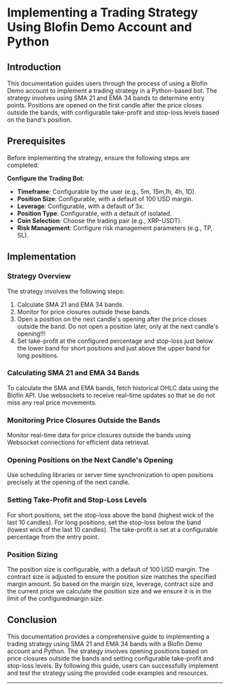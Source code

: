 # Implementing a Trading Strategy Using Blofin Demo Account and Python

## Introduction

This documentation guides users through the process of using a Blofin Demo account to implement a trading strategy in a Python-based bot. The strategy involves using SMA 21 and EMA 34 bands to determine entry points. Positions are opened on the first candle after the price closes outside the bands, with configurable take-profit and stop-loss levels based on the band's position.

## Prerequisites

Before implementing the strategy, ensure the following steps are completed:

 **Configure the Trading Bot**:
   - **Timeframe**: Configurable by the user (e.g., 5m, 15m,1h, 4h, 1D).
   - **Position Size**: Configurable, with a default of 100 USD margin.
   - **Leverage**: Configurable, with a default of 3x.
   - **Position Type**: Configurable, with a default of isolated.
   - **Coin Selection**: Choose the trading pair (e.g., XRP-USDT).
   - **Risk Management**: Configure risk management parameters (e.g., TP, SL).

## Implementation

### Strategy Overview

The strategy involves the following steps:
1. Calculate SMA 21 and EMA 34 bands.
2. Monitor for price closures outside these bands.
3. Open a position on the next candle's opening after the price closes outside the band. Do not open a position later, only at the next candle's opening!!!
4. Set take-profit at the configured percentage and stop-loss just below the lower band for short positions and just above the upper band for long positions.

### Calculating SMA 21 and EMA 34 Bands

To calculate the SMA and EMA bands, fetch historical OHLC data using the Blofin API. Use websockets to receive real-time updates so that se do not miss any real price movements.


### Monitoring Price Closures Outside the Bands

Monitor real-time data for price closures outside the bands using Websocket connections for efficient data retrieval.


### Opening Positions on the Next Candle's Opening

Use scheduling libraries or server time synchronization to open positions precisely at the opening of the next candle.


### Setting Take-Profit and Stop-Loss Levels

For short positions, set the stop-loss above the band (highest wick of the last 10 candles). For long positions, set the stop-loss below the band (lowest wick of the last 10 candles). The take-profit is set at a configurable percentage from the entry point.


### Position Sizing

The position size is configurable, with a default of 100 USD margin. The contract size is adjusted to ensure the position size matches the specified margin amount.
So based on the margin size, leverage, contract size and the current price we calculate the position size and we ensure it is in the limit of the configuredmargin size.


## Conclusion

This documentation provides a comprehensive guide to implementing a trading strategy using SMA 21 and EMA 34 bands with a Blofin Demo account and Python. The strategy involves opening positions based on price closures outside the bands and setting configurable take-profit and stop-loss levels. By following this guide, users can successfully implement and test the strategy using the provided code examples and resources.

---
